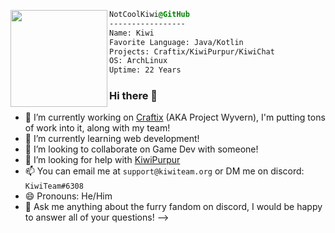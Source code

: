 <div style="display:block;text-align:left"><a href="https://github.com/NotCoolKiwi/" imageanchor="1"><img align="left" src="https://user-images.githubusercontent.com/60015960/146851825-c608dd91-5c29-46e5-a835-b65e624108a9.png" border="0" style="width:155px;">
  
  ```css
  NotCoolKiwi@GitHub
  -----------------
  Name: Kiwi
  Favorite Language: Java/Kotlin
  Projects: Craftix/KiwiPurpur/KiwiChat
  OS: ArchLinux  
  Uptime: 22 Years
  ```
</div>


### Hi there 👋

- 🔭 I’m currently working on [Craftix](https://github.com/NotCoolKiwiTeam/ProjectWyvern) (AKA Project Wyvern), I'm putting tons of work into it, along with my team!
- 🌱 I’m currently learning web development!
- 👯 I’m looking to collaborate on Game Dev with someone!
- 🤔 I’m looking for help with [KiwiPurpur](https://github.com/NotCoolKiwiTeam/KiwiPurpur)
- 📫 You can email me at `support@kiwiteam.org` or DM me on discord: `KiwiTeam#6308`
- 😄 Pronouns: He/Him
- 💬 Ask me anything about the furry fandom on discord, I would be happy to answer all of your questions!
-->
